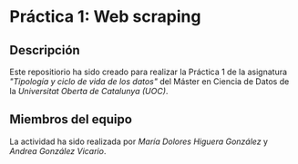 # Práctica 1: Web scraping

## Descripción
Este repositiorio ha sido creado para realizar la Práctica 1 de la asignatura _"Tipología y ciclo de vida de los datos"_ del Máster en Ciencia de Datos de la _Universitat Oberta de Catalunya (UOC)_.

## Miembros del equipo
La actividad ha sido realizada por *María Dolores Higuera González* y *Andrea González Vicario*.
